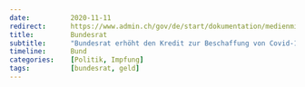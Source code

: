 ```yaml
---
date:          2020-11-11
redirect:      https://www.admin.ch/gov/de/start/dokumentation/medienmitteilungen.msg-id-81070.html
title:         Bundesrat
subtitle:      "Bundesrat erhöht den Kredit zur Beschaffung von Covid-19-Impfstoff"
timeline:      Bund
categories:    [Politik, Impfung]
tags:          [bundesrat, geld]
---
```

